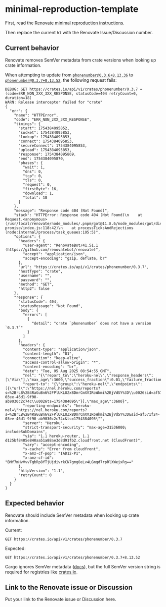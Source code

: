 # minimal-reproduction-template

First, read the [Renovate minimal reproduction instructions](https://github.com/renovatebot/renovate/blob/main/docs/development/minimal-reproductions.md).

Then replace the current `h1` with the Renovate Issue/Discussion number.

## Current behavior

Renovate removes SemVer metadata from crate versions when looking up crate information.

When attempting to update from [`phonenumber@0.3.6+8.13.36`](https://crates.io/crates/phonenumber/0.3.6+8.13.36) to [`phonenumber@0.3.7+8.13.52`](https://crates.io/crates/phonenumber/0.3.7+8.13.52), the following request fails:

```
DEBUG: GET https://crates.io/api/v1/crates/phonenumber/0.3.7 = (code=ERR_NON_2XX_3XX_RESPONSE, statusCode=404 retryCount=0, duration=18)
WARN: Release interceptor failed for "crate"
{
  "err": {
    "name": "HTTPError",
    "code": "ERR_NON_2XX_3XX_RESPONSE",
    "timings": {
      "start": 1754384095852,
      "socket": 1754384095853,
      "lookup": 1754384095853,
      "connect": 1754384095853,
      "secureConnect": 1754384095853,
      "upload": 1754384095853,
      "response": 1754384095869,
      "end": 1754384095870,
      "phases": {
        "wait": 1,
        "dns": 0,
        "tcp": 0,
        "tls": 0,
        "request": 0,
        "firstByte": 16,
        "download": 1,
        "total": 18
      }
    },
    "message": "Response code 404 (Not Found)",
    "stack": "HTTPError: Response code 404 (Not Found)\n    at Request.<anonymous> (/usr/local/renovate/node_modules/.pnpm/got@11.8.6/node_modules/got/dist/source/as-promise/index.js:118:42)\n    at processTicksAndRejections (node:internal/process/task_queues:105:5)",
    "options": {
      "headers": {
        "user-agent": "RenovateBot/41.51.1 (https://github.com/renovatebot/renovate)",
        "accept": "application/json",
        "accept-encoding": "gzip, deflate, br"
      },
      "url": "https://crates.io/api/v1/crates/phonenumber/0.3.7",
      "hostType": "crate",
      "username": "",
      "password": "",
      "method": "GET",
      "http2": false
    },
    "response": {
      "statusCode": 404,
      "statusMessage": "Not Found",
      "body": {
        "errors": [
          {
            "detail": "crate `phonenumber` does not have a version `0.3.7`"
          }
        ]
      },
      "headers": {
        "content-type": "application/json",
        "content-length": "81",
        "connection": "keep-alive",
        "access-control-allow-origin": "*",
        "content-encoding": "br",
        "date": "Tue, 05 Aug 2025 08:54:55 GMT",
        "nel": "{\"report_to\":\"heroku-nel\",\"response_headers\":[\"Via\"],\"max_age\":3600,\"success_fraction\":0.01,\"failure_fraction\":0.1}",
        "report-to": "{\"group\":\"heroku-nel\",\"endpoints\":[{\"url\":\"https://nel.heroku.com/reports?s=%2BrLB%2B4RaGuBn6%2FPlUKLUZx8DmrCmXVIRoWkmi%2BjVdSY%3D\\u0026sid=af571f24-03ee-46d1-9f90-ab9030c2c74c\\u0026ts=1754384095\"}],\"max_age\":3600}",
        "reporting-endpoints": "heroku-nel=\"https://nel.heroku.com/reports?s=%2BrLB%2B4RaGuBn6%2FPlUKLUZx8DmrCmXVIRoWkmi%2BjVdSY%3D&sid=af571f24-03ee-46d1-9f90-ab9030c2c74c&ts=1754384095\"",
        "server": "Heroku",
        "strict-transport-security": "max-age=31536000; includeSubDomains",
        "via": "1.1 heroku-router, 1.1 d125bf8405e840aa51a88ae3d8d91fb2.cloudfront.net (CloudFront)",
        "vary": "accept-encoding",
        "x-cache": "Error from cloudfront",
        "x-amz-cf-pop": "IAD12-P1",
        "x-amz-cf-id": "BMf7mHvVvvTgbRp8fTjUjdivrkCN7gmgOeLv4LGmqd7rpRlXWejxRg=="
      },
      "httpVersion": "1.1",
      "retryCount": 0
    }
  }
}
```

## Expected behavior

Renovate should include SemVer metadata when looking up crate information.

Current:

```
GET https://crates.io/api/v1/crates/phonenumber/0.3.7
```

Expected:

```
GET https://crates.io/api/v1/crates/phonenumber/0.3.7+8.13.52
```

Cargo ignores SemVer metadata ([docs](https://doc.rust-lang.org/cargo/reference/specifying-dependencies.html#version-metadata)), but the full SemVer version string is required for registries like [crates.io](https://crates.io).

## Link to the Renovate issue or Discussion

Put your link to the Renovate issue or Discussion here.
